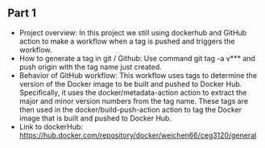 ## Part 1
- Project overview: In this project we still using dockerhub and GitHub action to make a workflow when a tag is pushed and triggers the workflow.
- How to generate a tag in git / Github: Use command git tag -a v*** and push origin with the tag name just created.
- Behavior of GitHub workflow: This workflow uses tags to determine the version of the Docker image to be built and pushed to Docker Hub. Specifically, it uses the docker/metadata-action action to extract the major and minor version numbers from the tag name. These tags are then used in the docker/build-push-action action to tag the Docker image that is built and pushed to Docker Hub.
- Link to dockerHub: https://hub.docker.com/repository/docker/weichen66/ceg3120/general
